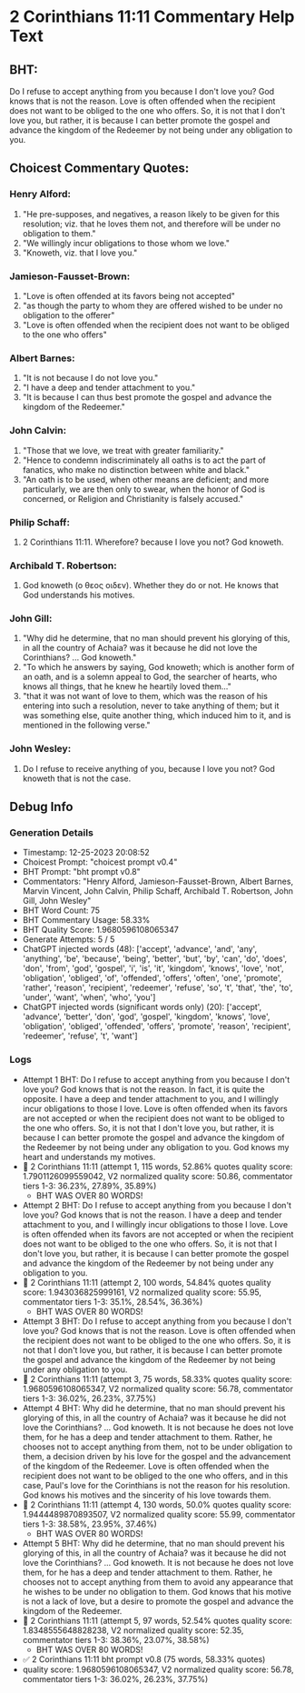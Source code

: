# 2 Corinthians 11:11 Commentary Help Text

## BHT:
Do I refuse to accept anything from you because I don't love you? God knows that is not the reason. Love is often offended when the recipient does not want to be obliged to the one who offers. So, it is not that I don't love you, but rather, it is because I can better promote the gospel and advance the kingdom of the Redeemer by not being under any obligation to you.

## Choicest Commentary Quotes:
### Henry Alford:
1. "He pre-supposes, and negatives, a reason likely to be given for this resolution; viz. that he loves them not, and therefore will be under no obligation to them."
2. "We willingly incur obligations to those whom we love."
3. "Knoweth, viz. that I love you."

### Jamieson-Fausset-Brown:
1. "Love is often offended at its favors being not accepted"
2. "as though the party to whom they are offered wished to be under no obligation to the offerer"
3. "Love is often offended when the recipient does not want to be obliged to the one who offers"

### Albert Barnes:
1. "It is not because I do not love you."
2. "I have a deep and tender attachment to you."
3. "It is because I can thus best promote the gospel and advance the kingdom of the Redeemer."

### John Calvin:
1. "Those that we love, we treat with greater familiarity."
2. "Hence to condemn indiscriminately all oaths is to act the part of fanatics, who make no distinction between white and black."
3. "An oath is to be used, when other means are deficient; and more particularly, we are then only to swear, when the honor of God is concerned, or Religion and Christianity is falsely accused."

### Philip Schaff:
1. 2 Corinthians 11:11. Wherefore? because I love you not? God knoweth.
	


### Archibald T. Robertson:
1.  God knoweth (ο θεος οιδεν). Whether they do or not. He knows that God understands his motives. 


### John Gill:
1. "Why did he determine, that no man should prevent his glorying of this, in all the country of Achaia? was it because he did not love the Corinthians? ... God knoweth." 
2. "To which he answers by saying, God knoweth; which is another form of an oath, and is a solemn appeal to God, the searcher of hearts, who knows all things, that he knew he heartily loved them..."
3. "that it was not want of love to them, which was the reason of his entering into such a resolution, never to take anything of them; but it was something else, quite another thing, which induced him to it, and is mentioned in the following verse."

### John Wesley:
1. Do I refuse to receive anything of you, because I love you not? God knoweth that is not the case.



## Debug Info
### Generation Details
- Timestamp: 12-25-2023 20:08:52
- Choicest Prompt: "choicest prompt v0.4"
- BHT Prompt: "bht prompt v0.8"
- Commentators: "Henry Alford, Jamieson-Fausset-Brown, Albert Barnes, Marvin Vincent, John Calvin, Philip Schaff, Archibald T. Robertson, John Gill, John Wesley"
- BHT Word Count: 75
- BHT Commentary Usage: 58.33%
- BHT Quality Score: 1.9680596108065347
- Generate Attempts: 5 / 5
- ChatGPT injected words (48):
	['accept', 'advance', 'and', 'any', 'anything', 'be', 'because', 'being', 'better', 'but', 'by', 'can', 'do', 'does', 'don', 'from', 'god', 'gospel', 'i', 'is', 'it', 'kingdom', 'knows', 'love', 'not', 'obligation', 'obliged', 'of', 'offended', 'offers', 'often', 'one', 'promote', 'rather', 'reason', 'recipient', 'redeemer', 'refuse', 'so', 't', 'that', 'the', 'to', 'under', 'want', 'when', 'who', 'you']
- ChatGPT injected words (significant words only) (20):
	['accept', 'advance', 'better', 'don', 'god', 'gospel', 'kingdom', 'knows', 'love', 'obligation', 'obliged', 'offended', 'offers', 'promote', 'reason', 'recipient', 'redeemer', 'refuse', 't', 'want']

### Logs
- Attempt 1 BHT: Do I refuse to accept anything from you because I don't love you? God knows that is not the reason. In fact, it is quite the opposite. I have a deep and tender attachment to you, and I willingly incur obligations to those I love. Love is often offended when its favors are not accepted or when the recipient does not want to be obliged to the one who offers. So, it is not that I don't love you, but rather, it is because I can better promote the gospel and advance the kingdom of the Redeemer by not being under any obligation to you. God knows my heart and understands my motives.
- 🔄 2 Corinthians 11:11 (attempt 1, 115 words, 52.86% quotes quality score: 1.7901126099559042, V2 normalized quality score: 50.86, commentator tiers 1-3: 36.23%, 27.89%, 35.89%) 
	- BHT WAS OVER 80 WORDS!
- Attempt 2 BHT: Do I refuse to accept anything from you because I don't love you? God knows that is not the reason. I have a deep and tender attachment to you, and I willingly incur obligations to those I love. Love is often offended when its favors are not accepted or when the recipient does not want to be obliged to the one who offers. So, it is not that I don't love you, but rather, it is because I can better promote the gospel and advance the kingdom of the Redeemer by not being under any obligation to you.
- 🔄 2 Corinthians 11:11 (attempt 2, 100 words, 54.84% quotes quality score: 1.943036825999161, V2 normalized quality score: 55.95, commentator tiers 1-3: 35.1%, 28.54%, 36.36%) 
	- BHT WAS OVER 80 WORDS!
- Attempt 3 BHT: Do I refuse to accept anything from you because I don't love you? God knows that is not the reason. Love is often offended when the recipient does not want to be obliged to the one who offers. So, it is not that I don't love you, but rather, it is because I can better promote the gospel and advance the kingdom of the Redeemer by not being under any obligation to you.
- 🔄 2 Corinthians 11:11 (attempt 3, 75 words, 58.33% quotes quality score: 1.9680596108065347, V2 normalized quality score: 56.78, commentator tiers 1-3: 36.02%, 26.23%, 37.75%)
- Attempt 4 BHT: Why did he determine, that no man should prevent his glorying of this, in all the country of Achaia? was it because he did not love the Corinthians? ... God knoweth. It is not because he does not love them, for he has a deep and tender attachment to them. Rather, he chooses not to accept anything from them, not to be under obligation to them, a decision driven by his love for the gospel and the advancement of the kingdom of the Redeemer. Love is often offended when the recipient does not want to be obliged to the one who offers, and in this case, Paul's love for the Corinthians is not the reason for his resolution. God knows his motives and the sincerity of his love towards them.
- 🔄 2 Corinthians 11:11 (attempt 4, 130 words, 50.0% quotes quality score: 1.9444489870893507, V2 normalized quality score: 55.99, commentator tiers 1-3: 38.58%, 23.95%, 37.46%) 
	- BHT WAS OVER 80 WORDS!
- Attempt 5 BHT: Why did he determine, that no man should prevent his glorying of this, in all the country of Achaia? was it because he did not love the Corinthians? ... God knoweth. It is not because he does not love them, for he has a deep and tender attachment to them. Rather, he chooses not to accept anything from them to avoid any appearance that he wishes to be under no obligation to them. God knows that his motive is not a lack of love, but a desire to promote the gospel and advance the kingdom of the Redeemer.
- 🔄 2 Corinthians 11:11 (attempt 5, 97 words, 52.54% quotes quality score: 1.8348555648828238, V2 normalized quality score: 52.35, commentator tiers 1-3: 38.36%, 23.07%, 38.58%) 
	- BHT WAS OVER 80 WORDS!
- ✅ 2 Corinthians 11:11 bht prompt v0.8 (75 words, 58.33% quotes)
- quality score: 1.9680596108065347, V2 normalized quality score: 56.78, commentator tiers 1-3: 36.02%, 26.23%, 37.75%)